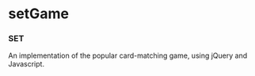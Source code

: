 # setGame

### SET

An implementation of the popular card-matching game, using jQuery and Javascript.
